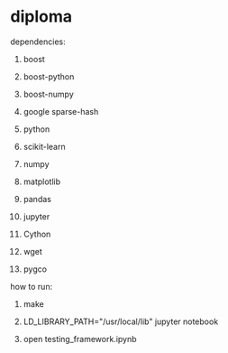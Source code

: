 # diploma

dependencies:

1) boost

2) boost-python

3) boost-numpy

4) google sparse-hash

5) python

6) scikit-learn

7) numpy

8) matplotlib

9) pandas

10) jupyter

11) Cython

12) wget

13) pygco

how to run:

1) make

2) LD_LIBRARY_PATH="/usr/local/lib" jupyter notebook

3) open testing_framework.ipynb
